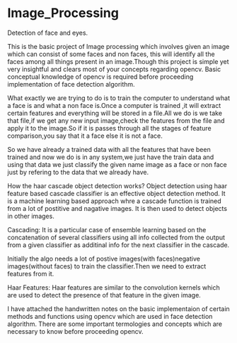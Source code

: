 # Image_Processing
Detection of face and eyes.

This is the basic project of Image processing which involves given an image which can consist of some faces and non faces, this will identify all the faces among all
things present in an image.Though this project is simple yet very insightful and clears most of your concepts regarding opencv. 
Basic conceptual knowledge of opencv is required before proceeding implementation of face detection algorithm.

What exactly we are trying to do is to train the computer to understand what a face is and what a non face is.Once a computer is trained ,it will extract certain features
and everything will be stored in a file.All we do is we take that file,if we get any new input image,check the  features from the file and apply it to the image.So if it is
passes through all the stages of feature comparison,you say that it a  face else it is not a face.

So we have already a trained data with all the features that have been trained and now we do is in any system,we just have the train data and using that data we
just classify the given name image as a face or non face just by refering to the data that we already have.

How the haar cascade object detection works?
Object detection using haar feature based cascade classifier is an effective object detection method. It is a machine learning based approach whre a cascade function
is trained from a lot of postitive and nagative images. It is then used to detect objects in other images.

Cascading: It is a particular case of ensemble learning based on the concatenation of several classifiers using all info collected from the
output from a given classifier as additinal info for the next classifier in the cascade.

Initially the algo needs a lot of postive images(with faces)negative images(without faces) to train the classifier.Then we need to extract features from it.

Haar Features: Haar features are similar to the convolution kernels which are used to detect the presence of that feature in the given image.
 
 I have attached the handwritten notes on the basic implementaion of certain methods and functions using opencv which are used in face detection algorithm.
 There are some important termologies and concepts which are necessary to know before proceeding opencv.
 
